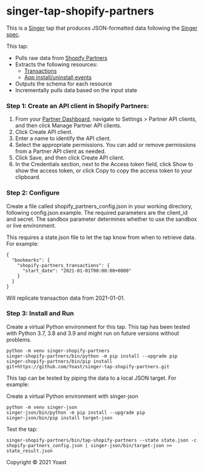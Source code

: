 # singer-tap-shopify-partners
This is a [Singer](https://singer.io) tap that produces JSON-formatted data following the [Singer spec](https://github.com/singer-io/getting-started/blob/master/docs/SPEC.md#singer-specification).

This tap:

- Pulls raw data from [Shopify Partners](https://shopify.dev/api/partner)
- Extracts the following resources:
  - [Transactions](https://shopify.dev/api/partner/reference/transactions)
  - [App install/uninstall events](https://shopify.dev/api/partner/reference/apps)
- Outputs the schema for each resource
- Incrementally pulls data based on the input state
### Step 1: Create an API client in Shopify Partners:
1. From your [Partner Dashboard](https://www.shopify.com/partners), navigate to Settings > Partner API clients, and then click Manage Partner API clients.
2. Click Create API client.
3. Enter a name to identify the API client.
4. Select the appropriate permissions. You can add or remove permissions from a Partner API client as needed.
5. Click Save, and then click Create API client.
6. In the Credentials section, next to the Access token field, click Show to show the access token, or click Copy to copy the access token to your clipboard.
### Step 2: Configure
Create a file called shopify_partners_config.json in your working directory, following config.json.example. The required parameters are the client_id and secret. The sandbox parameter determines whether to use the sandbox or live environment.

This requires a state.json file to let the tap know from when to retrieve data. For example:
```
{
  "bookmarks": {
    "shopify-partners_transactions": {
      "start_date": "2021-01-01T00:00:00+0000"
    }
  }
}
```
Will replicate transaction data from 2021-01-01.

### Step 3: Install and Run
Create a virtual Python environment for this tap. This tap has been tested with Python 3.7, 3.8 and 3.9 and might run on future versions without problems.
```
python -m venv singer-shopify-partners
singer-shopify-partners/bin/python -m pip install --upgrade pip
singer-shopify-partners/bin/pip install git+https://github.com/Yoast/singer-tap-shopify-partners.git
```
This tap can be tested by piping the data to a local JSON target. For example:

Create a virtual Python environment with singer-json
```
python -m venv singer-json
singer-json/bin/python -m pip install --upgrade pip
singer-json/bin/pip install target-json
```
Test the tap:
```
singer-shopify-partners/bin/tap-shopify-partners --state state.json -c shopify-partners_config.json | singer-json/bin/target-json >> state_result.json
```
Copyright © 2021 Yoast

